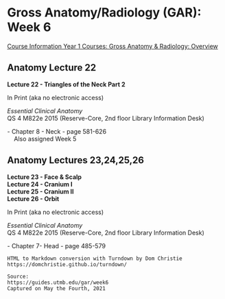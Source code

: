 # Gross Anatomy/Radiology (GAR): Week 6

[Course Information Year 1 Courses: Gross Anatomy & Radiology: Overview](/usmle/gar/course-information.md)

## Anatomy Lecture 22

**Lecture 22 - Triangles of the Neck Part 2**

In Print (aka no electronic access)

_Essential Clinical Anatomy_  
QS 4 M822e 2015 (Reserve-Core, 2nd floor Library Information Desk)

\- Chapter 8 - Neck - page 581-626  
    Also assigned Week 5

## Anatomy Lectures 23,24,25,26

**Lecture 23 - Face & Scalp**  
**Lecture 24 - Cranium I**  
**Lecture 25 - Cranium II**  
**Lecture 26 - Orbit**

In Print (aka no electronic access)

_Essential Clinical Anatomy_  
QS 4 M822e 2015 (Reserve-Core, 2nd floor Library Information Desk)

\- Chapter 7- Head - page 485-579

```
HTML to Markdown conversion with Turndown by Dom Christie
https://domchristie.github.io/turndown/

Source:
https://guides.utmb.edu/gar/week6
Captured on May the Fourth, 2021
```

